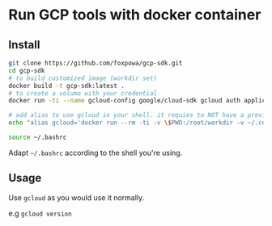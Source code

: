# Run GCP tools with docker container
## Install
```bash
git clone https://github.com/foxpowa/gcp-sdk.git
cd gcp-sdk
# to build customized image (workdir set)
docker build -t gcp-sdk:latest .
# to create a volume with your credential
docker run -ti --name gcloud-config google/cloud-sdk gcloud auth application-default login

# add alias to use gcloud in your shell. it requies to NOT have a previously installed version of gcloud on your system
echo "alias gcloud='docker run --rm -ti -v \$PWD:/root/workdir -v ~/.config/gcloud:/root/.config/gcloud -v ~/.kube:/root/.kube gcp-sdk gcloud \$@'" >> ~/.bashrc

source ~/.bashrc
```

Adapt `~/.bashrc`  according to the shell you're using.

## Usage
Use `gcloud` as you would use it normally.

e.g `gcloud version`
